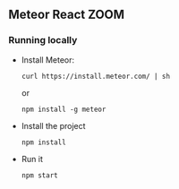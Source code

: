 ## Meteor React ZOOM


### Running locally

- Install Meteor:

  `curl https://install.meteor.com/ | sh`
   
   or

  `npm install -g meteor`
  
- Install the project

  `npm install`

- Run it

  `npm start`
  


